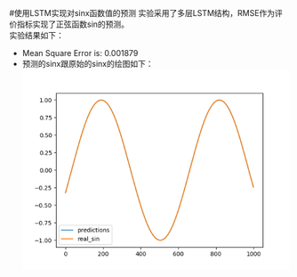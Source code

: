 #使用LSTM实现对sinx函数值的预测
实验采用了多层LSTM结构，RMSE作为评价指标实现了正弦函数sin的预测。</br>
实验结果如下：
- Mean Square Error is: 0.001879
- 预测的sinx跟原始的sinx的绘图如下：</br>
![figure](./figure.png)
